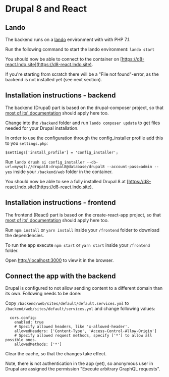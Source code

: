 # Drupal 8 and React

## Lando

The backend runs on a [lando](https://docs.devwithlando.io/tutorials/drupal8.html) environment with with PHP 7.1.

Run the following command to start the lando environment: `lando start`

You should now be able to connect to the container on [https://d8-react.lndo.site](https://d8-react.lndo.site).

If you're starting from scratch there will be a "File not found"-error, as the backend is not installed yet (see next section).

## Installation instructions - backend

The backend (Drupal) part is based on the drupal-composer project, so that [most of its' documentation](https://github.com/drupal-composer/drupal-project) should apply here too.

Change into the `/backend` folder and run `lando composer update` to get files needed for your Drupal installation.

In order to use the configuration through the config_installer profile add this to you `settings.php`:

`$settings['install_profile'] = 'config_installer';`

Run `lando drush si config_installer --db-url=mysql://drupal8:drupal8@database/drupal8 --account-pass=admin --yes` inside your `/backend/web` folder in the container.

You should now be able to see a fully installed Drupal 8 at [https://d8-react.lndo.site](https://d8-react.lndo.site).

## Installation instructions - frontend

The frontend (React) part is based on the create-react-app project, so that [most of its' documentation](https://github.com/facebookincubator/create-react-app) should apply here too.

Run `npm install` or `yarn install` inside your `/frontend` folder to download the dependencies.

To run the app execute `npm start` or `yarn start` inside your `/frontend` folder.

Open [http://localhost:3000](http://localhost:3000) to view it in the browser.

## Connect the app with the backend

Drupal is configured to not allow sending content to a different domain than its own. Following needs to be done:

Copy `/backend/web/sites/default/default.services.yml` to `/backend/web/sites/default/services.yml` and change following values:

```
  cors.config:
    enabled: true
    # Specify allowed headers, like 'x-allowed-header'.
    allowedHeaders: ['Content-Type', 'Access-Control-Allow-Origin']
    # Specify allowed request methods, specify ['*'] to allow all possible ones.
    allowedMethods: ['*']
```

Clear the cache, so that the changes take effect.

Note, there is not authentication in the app (yet), so anonymous user in Drupal are assigned the permission "Execute arbitrary GraphQL requests".
